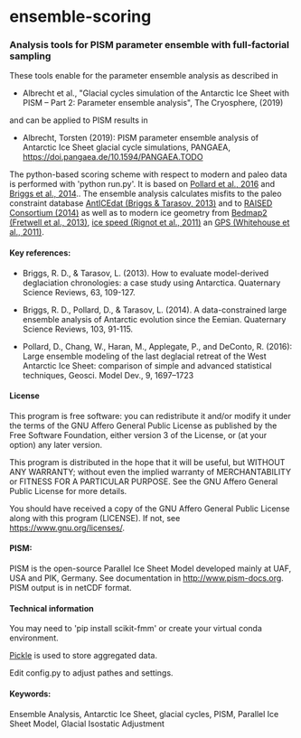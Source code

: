 # ensemble-scoring
### Analysis tools for PISM parameter ensemble with full-factorial sampling

These tools enable for the parameter ensemble analysis as described in

- Albrecht et al., "Glacial cycles simulation of the Antarctic Ice Sheet with PISM – Part 2: Parameter ensemble analysis", The Cryosphere, (2019)

and can be applied to PISM results in

- Albrecht, Torsten (2019): PISM parameter ensemble analysis of Antarctic Ice Sheet glacial cycle simulations, PANGAEA, https://doi.pangaea.de/10.1594/PANGAEA.TODO


The python-based scoring scheme with respect to modern and paleo data is performed with 'python run.py'. It is based on [Pollard et al., 2016](https://doi.org/10.5194/gmd-9-1697-2016) and [Briggs et al., 2014](https://doi.org/10.1016/j.quascirev.2014.09.003).. The ensemble analysis calculates misfits to the paleo constraint database [AntICEdat (Briggs & Tarasov, 2013)](http://dx.doi.org/10.1016/j.quascirev.2012.11.021) and to [RAISED Consortium (2014)](https://doi.org/10.1016/j.quascirev.2014.06.025) as well as to modern ice geometry from [Bedmap2 (Fretwell et al., 2013)](https://doi.org/10.5194/tc-7-375-2013), [ice speed (Rignot et al., 2011)](https://doi.org/10.1126/science.1208336) an [GPS (Whitehouse et al., 2011)](http://dx.doi.org/10.1111/j.1365-246X.2012.05557.x). 


#### Key references:

- Briggs, R. D., & Tarasov, L. (2013). How to evaluate model-derived deglaciation chronologies: a case study using Antarctica. Quaternary Science Reviews, 63, 109-127.

- Briggs, R. D., Pollard, D., & Tarasov, L. (2014). A data-constrained large ensemble analysis of Antarctic evolution since the Eemian. Quaternary Science Reviews, 103, 91-115.

- Pollard, D., Chang, W., Haran, M., Applegate, P., and DeConto, R. (2016): Large ensemble modeling of the last deglacial retreat of the West Antarctic Ice Sheet: comparison of simple and advanced statistical techniques, Geosci. Model Dev., 9, 1697–1723


#### License

This program is free software: you can redistribute it and/or modify it under the terms of the GNU Affero General Public License as published by the Free Software Foundation, either version 3 of the License, or (at your option) any later version.

This program is distributed in the hope that it will be useful, but WITHOUT ANY WARRANTY; without even the implied warranty of MERCHANTABILITY or FITNESS FOR A PARTICULAR PURPOSE. See the GNU Affero General Public License for more details.

You should have received a copy of the GNU Affero General Public License along with this program (LICENSE). If not, see https://www.gnu.org/licenses/.



#### PISM:
PISM is the open-source Parallel Ice Sheet Model developed mainly at UAF, USA and PIK, Germany. See documentation in http://www.pism-docs.org. PISM output is in netCDF format.



#### Technical information
You may need to 'pip install scikit-fmm' or create your virtual conda environment.

[Pickle](https://wiki.python.org/moin/UsingPickle) is used to store aggregated data.

Edit config.py to adjust pathes and settings.



#### Keywords: 
Ensemble Analysis, Antarctic Ice Sheet, glacial cycles, PISM, Parallel Ice Sheet Model, Glacial Isostatic Adjustment



